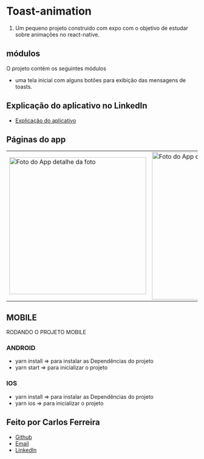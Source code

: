 # Toast-animation

1. Um pequeno projeto construido com expo com o objetivo de estudar sobre animações no react-native.

## módulos

O projeto contém os seguintes módulos

- uma tela inicial com alguns botões para exibição das mensagens de toasts.

## Explicação do aplicativo no LinkedIn

- [Explicação do aplicativo](https://www.linkedin.com/posts/carlos-ferreira-4b2ba219a_js-react-reactjs-activity-6949533311056625664-Z2zF?utm_source=linkedin_share&utm_medium=android_app)

## Páginas do app

<table>
  <tr>
<td><img src="https://github.com/CarlosSTS/react-native-toast-animation/blob/master/assets/default.png" alt="Foto do App detalhe da foto" width="360" /></td>
<td><img src="https://github.com/CarlosSTS/react-native-toast-animation/blob/master/assets/error.png" alt="Foto do App detalhe" width="388" /></td>
<td><img src="https://github.com/CarlosSTS/react-native-toast-animation/blob/master/assets/success.png" alt="Foto do App mapa" width="360" /></td>
</tr>
</table>

## MOBILE

RODANDO O PROJETO MOBILE

### ANDROID

- yarn install => para instalar as Dependências do projeto
- yarn start => para inicializar o projeto

### IOS

- yarn install => para instalar as Dependências do projeto
- yarn ios => para inicializar o projeto

## Feito por Carlos Ferreira

- [Github](https://www.github.com/CarlosSTS)
- [Email](mailto://carlossts826@gmail.com)
- [LinkedIn](https://www.linkedin.com/in/carlos-ferreira-4b2ba219a/)
